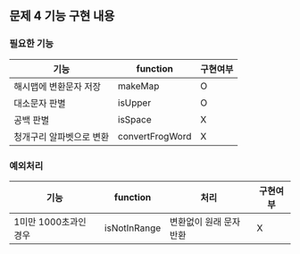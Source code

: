 ## 문제 4 기능 구현 내용

### 필요한 기능

| 기능            | function    | 구현여부 |
|---------------|-------------|------|
| 해시맵에 변환문자 저장  | makeMap     | O    |
| 대소문자 판별       | isUpper     | O    |
| 공백 판별         | isSpace     | X    |
| 청개구리 알파벳으로 변환 | convertFrogWord | X    |

### 예외처리

| 기능             | function      | 처리            | 구현여부 |
|----------------|---------------|---------------|------|
| 1미만 1000초과인 경우 | isNotInRange  | 변환없이 원래 문자 반환 |X    |

